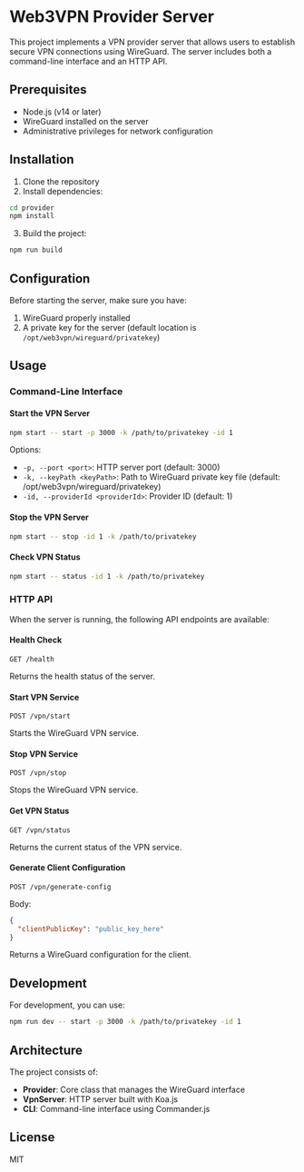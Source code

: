 # Web3VPN Provider Server

This project implements a VPN provider server that allows users to establish secure VPN connections using WireGuard. The server includes both a command-line interface and an HTTP API.

## Prerequisites

- Node.js (v14 or later)
- WireGuard installed on the server
- Administrative privileges for network configuration

## Installation

1. Clone the repository
2. Install dependencies:

```bash
cd provider
npm install
```

3. Build the project:

```bash
npm run build
```

## Configuration

Before starting the server, make sure you have:

1. WireGuard properly installed
2. A private key for the server (default location is `/opt/web3vpn/wireguard/privatekey`)

## Usage

### Command-Line Interface

#### Start the VPN Server

```bash
npm start -- start -p 3000 -k /path/to/privatekey -id 1
```

Options:
- `-p, --port <port>`: HTTP server port (default: 3000)
- `-k, --keyPath <keyPath>`: Path to WireGuard private key file (default: /opt/web3vpn/wireguard/privatekey)
- `-id, --providerId <providerId>`: Provider ID (default: 1)

#### Stop the VPN Server

```bash
npm start -- stop -id 1 -k /path/to/privatekey
```

#### Check VPN Status

```bash
npm start -- status -id 1 -k /path/to/privatekey
```

### HTTP API

When the server is running, the following API endpoints are available:

#### Health Check
```
GET /health
```
Returns the health status of the server.

#### Start VPN Service
```
POST /vpn/start
```
Starts the WireGuard VPN service.

#### Stop VPN Service
```
POST /vpn/stop
```
Stops the WireGuard VPN service.

#### Get VPN Status
```
GET /vpn/status
```
Returns the current status of the VPN service.

#### Generate Client Configuration
```
POST /vpn/generate-config
```
Body:
```json
{
  "clientPublicKey": "public_key_here"
}
```
Returns a WireGuard configuration for the client.

## Development

For development, you can use:

```bash
npm run dev -- start -p 3000 -k /path/to/privatekey -id 1
```

## Architecture

The project consists of:

- **Provider**: Core class that manages the WireGuard interface
- **VpnServer**: HTTP server built with Koa.js
- **CLI**: Command-line interface using Commander.js

## License

MIT